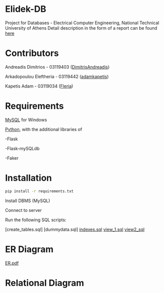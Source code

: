 # Elidek-DB
Project for Databases - Electrical Computer Engineering, National Technical University of Athens
Detail description in the form of a report can be found [here](https://github.com/Fleria/Elidek-DB/tree/main/Documents)


# Contributors
Andreadis Dimitrios - 03119403 ([DimitrisAndreadis](https://github.com/DimitrisAndreadis)) 

Arkadopoulou Eleftheria - 03119442 ([adamkapetis](https://github.com/adamkapetis)) 

Kapetis Adam - 03119034 ([Fleria](https://github.com/Fleria))


# Requirements

[MySQL](https://www.mysql.com/) for Windows

[Python](https://www.python.org/downloads/), with the additional libraries of 

-Flask

-Flask-mySQLdb

-Faker


# Installation
```bash
pip install -r requirements.txt
```

Install DBMS (MySQL)

Connect to server

Run the following SQL scripts:

[create_tables.sql]
[dummydata.sql]
[indexes.sql](https://github.com/Fleria/Elidek-DB/blob/main/SQL_scripts/indexes.sql)
[view_1.sql](https://github.com/Fleria/Elidek-DB/blob/main/SQL_scripts/view_1.sql)
[view2_sql](https://github.com/Fleria/Elidek-DB/blob/main/SQL_scripts/view_2.sql)

# ER Diagram
[ER.pdf](https://github.com/Fleria/Elidek-DB/files/8835586/ER.pdf)

# Relational Diagram



